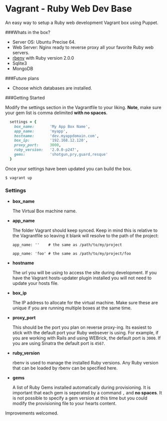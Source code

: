 Vagrant - Ruby Web Dev Base
===========

An easy way to setup a Ruby web development Vagrant box using Puppet.

###Whats in the box?

* Server OS: Ubuntu Precise 64.
* Web Server: Nginx ready to reverse proxy all your favorite Ruby web servers.
* [rbenv](https://github.com/sstephenson/rbenv) with Ruby version 2.0.0
* Sqlite3
* MongoDB


###Future plans

* Choose which databases are installed.


###Getting Started

Modify the settings section in the Vagrantfile to your liking. **Note**, make
sure your gem list is comma delimited **with no spaces**.

```ruby
  settings = {
    box_name:       'My App Box Name',
    app_name:       'myapp',
    hostname:       'dev.myappdomain.com',
    box_ip:         '192.168.12.120',
    proxy_port:     3000, 
    ruby_version:   '2.0.0-p247',
    gems:           'shotgun,pry,guard,resque'
  }
```

Once your settings have been updated you can build the box.

    $ vagrant up


### Settings

* **box_name**
    
    The Virtual Box machine name.

* **app_name**
    
    The folder Vagrant should keep synced. Keep in mind this is relative to the Vagrantfile so leaving it blank will resolve to the path of the project:
    
    `app_name: ''    # the same as /path/to/my/project`
    
    `app_name: 'foo' # the same as /path/to/my/project/foo`
    
* **hostname**

    The url you will be using to access the site during development. If you have the Vagrant hosts-updater plugin installed you will not need to update your hosts file.
    
* **box_ip**

    The IP address to allocate for the virtual machine. Make sure these are unique if you are running multiple boxes at the same time.
    
* **proxy_port**

    This should be the port you plan on reverse proxy-ing. Its easiest to stick with the default port your Ruby websever is using. For example, if you are working with Rails and using WEBrick, the default port is `3000`. If you are using Sinatra the default port is `4567`.
    
* **ruby_version**

    rbenv is used to manage the installed Ruby versions. Any Ruby version that can be loaded by rbenv can be specified here.
    
* **gems**

    A list of Ruby Gems installed automatically during provisioning. It is important that each gem is seperated by a command `,` and **no spaces**. It is not possible to specify a gem version at this time but you could modify the provisioning file to your hearts content.
    


Improvements welcomed.